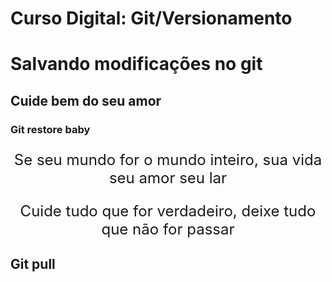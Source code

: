 ﻿# Curso Digital: Git/Versionamento

# Salvando modificações no git 

## Cuide bem do seu amor

### Git restore baby

<p>Se seu mundo for o mundo inteiro, sua vida seu amor seu lar</p>
<p>Cuide tudo que for verdadeiro, deixe tudo que não for passar</p>

## Git pull

<style>
  p {
    text-align: center;
    font-size: 1.5rem;
  }
</style>
